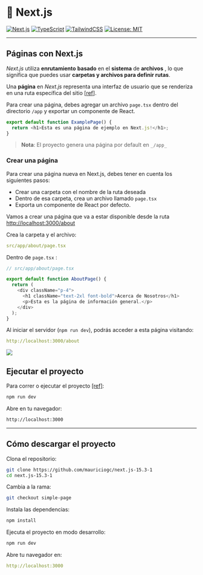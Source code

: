 # 🚀 Next.js

[![Next.js](https://img.shields.io/badge/Next.js-13%2B-blue?logo=next.js)](https://nextjs.org/)
[![TypeScript](https://img.shields.io/badge/TypeScript-5.x-blue?logo=typescript)](https://www.typescriptlang.org/)
[![TailwindCSS](https://img.shields.io/badge/TailwindCSS-3.x-06b6d4?logo=tailwindcss)](https://tailwindcss.com/)
[![License: MIT](https://img.shields.io/badge/license-MIT-green.svg)](https://opensource.org/licenses/MIT)

---

## Páginas con Next.js

_Next.js_ utiliza **enrutamiento** **basado** en el **sistema** de **archivos** , lo que significa que puedes usar **carpetas y archivos para definir rutas**.

Una **página** en _Next.js_ representa una interfaz de usuario que se renderiza en una ruta específica del sitio [[ref](https://nextjs.org/docs/app/getting-started/layouts-and-pages#creating-a-page)].

Para crear una página, debes agregar un archivo `page.tsx` dentro del directorio `/app` y exportar un componente de React.

```js
export default function ExamplePage() {
  return <h1>Esta es una página de ejemplo en Next.js!</h1>;
}
```

> **Nota**: El proyecto genera una página por default en `_/app_`

### Crear una página

Para crear una página nueva en Next.js, debes tener en cuenta los siguientes pasos:

- Crear una carpeta con el nombre de la ruta deseada
- Dentro de esa carpeta, crea un archivo llamado `page.tsx`
- Exporta un componente de React por defecto.

Vamos a crear una página que va a estar disponible desde la ruta [http://localhost:3000/about](http://localhost:3000/about)

Crea la carpeta y el archivo:

```yaml
src/app/about/page.tsx
```

Dentro de `page.tsx` :

```js
// src/app/about/page.tsx

export default function AboutPage() {
  return (
    <div className="p-4">
      <h1 className="text-2xl font-bold">Acerca de Nosotros</h1>
      <p>Esta es la página de información general.</p>
    </div>
  );
}
```

Al iniciar el servidor (`npm run dev`), podrás acceder a esta página visitando:

```yaml
http://localhost:3000/about
```

![](https://cdn-images-1.medium.com/max/1600/1*O2FBWZvHALauz18iAvqxBA.png)

## Ejecutar el proyecto

Para correr o ejecutar el proyecto [[ref]](https://nextjs.org/docs/app/getting-started/installation#run-the-development-server):

```bash
npm run dev
```

Abre en tu navegador:

```bash
http://localhost:3000
```

---

## Cómo descargar el proyecto

Clona el repositorio:

```bash
git clone https://github.com/mauriciogc/next.js-15.3-1
cd next.js-15.3-1
```

Cambia a la rama:

```bash
git checkout simple-page
```

Instala las dependencias:

```bash
npm install
```

Ejecuta el proyecto en modo desarrollo:

```bash
npm run dev
```

Abre tu navegador en:

```yaml
http://localhost:3000
```
